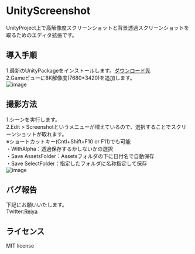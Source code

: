# UnityScreenshot
UnityProject上で高解像度スクリーンショットと背景透過スクリーンショットを取るためのエディタ拡張です。  

## 導入手順
1.最新のUnityPackageをインストールします。[ダウンロード先](https://github.com/Reiya1013/UnityScreenshot/releases)    
2.Gameビューに8K解像度(7680*3420)を追加します。  
![image](https://user-images.githubusercontent.com/62868883/201103653-a4059f3b-fd2a-4468-b6c0-05cf9b1b3f77.png)  

## 撮影方法
1.シーンを実行します。  
2.Edit > Screenshotというメニューが増えているので、選択することでスクリーンショットが取れます。  
※ショートカットキー(Cntl+Shift+F10 or F11)でも可能  
・WithAlpha：透過保存するかしないかの選択  
・Save AssetsFolder：Assetsフォルダの下に日付名で自動保存  
・Save SelectFolder：指定したフォルダに名称指定して保存  
![image](https://user-images.githubusercontent.com/62868883/201103696-4279f984-4682-4a6d-9bce-591c87c0c43b.png)  

## バグ報告 

下記にお願いいたします。  
Twitter:[Reiya](https://twitter.com/Reiya__)  


## ライセンス

MIT license
